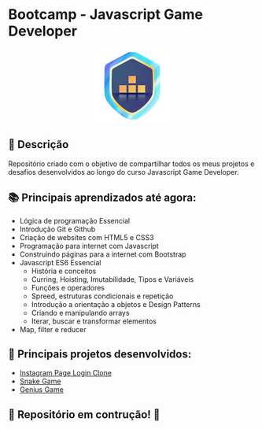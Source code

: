 # Bootcamp - Javascript Game Developer

<p align="center">
  <img src="logo.png" width="150" height="150"/>
</p>

## 🚀 Descrição
Repositório criado com o objetivo de compartilhar todos os meus projetos e desafios desenvolvidos ao longo do curso Javascript Game Developer.

## 📚 Principais aprendizados até agora:
  - Lógica de programação Essencial
  - Introdução Git e Github
  - Criação de websites com HTML5 e CSS3
  - Programação para internet com Javascript
  - Construindo páginas para a internet com Bootstrap
  - Javascript ES6 Essencial
    - História e conceitos
    - Curring, Hoisting, Imutabilidade, Tipos e Variáveis
    - Funções e operadores
    - Spreed, estruturas condicionais e repetição
    - Introdução a orientação a objetos e Design Patterns
    - Criando e manipulando arrays
    - Iterar, buscar e transformar elementos
  - Map, filter e reducer

## 🔧 Principais projetos desenvolvidos:
  - [Instagram Page Login Clone](https://github.com/kevenalves/Dio-Javascript-Game-Developer/tree/main/LandingPage-Instagram)
  - [Snake Game](https://github.com/kevenalves/Dio-Javascript-Game-Developer/tree/main/Snake-Game)
  - [Genius Game](https://github.com/kevenalves/Dio-Javascript-Game-Developer/tree/main/Genius-Game)

## 🚧 Repositório em contrução! 🚧